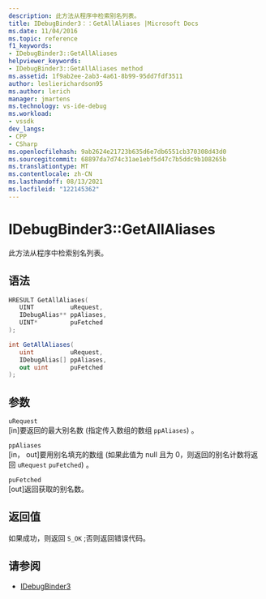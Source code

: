 ```yaml
---
description: 此方法从程序中检索别名列表。
title: IDebugBinder3：：GetAllAliases |Microsoft Docs
ms.date: 11/04/2016
ms.topic: reference
f1_keywords:
- IDebugBinder3::GetAllAliases
helpviewer_keywords:
- IDebugBinder3::GetAllAliases method
ms.assetid: 1f9ab2ee-2ab3-4a61-8b99-95dd7fdf3511
author: leslierichardson95
ms.author: lerich
manager: jmartens
ms.technology: vs-ide-debug
ms.workload:
- vssdk
dev_langs:
- CPP
- CSharp
ms.openlocfilehash: 9ab2624e21723b635d6e7db6551cb370308d43d0
ms.sourcegitcommit: 68897da7d74c31ae1ebf5d47c7b5ddc9b108265b
ms.translationtype: MT
ms.contentlocale: zh-CN
ms.lasthandoff: 08/13/2021
ms.locfileid: "122145362"
---
```

# <a name="idebugbinder3getallaliases"></a>IDebugBinder3::GetAllAliases
此方法从程序中检索别名列表。

## <a name="syntax"></a>语法

```cpp
HRESULT GetAllAliases(
   UINT          uRequest,
   IDebugAlias** ppAliases,
   UINT*         puFetched
);
```

```csharp
int GetAllAliases(
   uint          uRequest,
   IDebugAlias[] ppAliases,
   out uint      puFetched
);
```

## <a name="parameters"></a>参数
`uRequest`\
[in]要返回的最大别名数 (指定传入数组的数组 `ppAliases`) 。

`ppAliases`\
[in， out]要用别名填充的数组 (如果此值为 null 且为 0，则返回的别名计数将返回 `uRequest` `puFetched`) 。

`puFetched`\
[out]返回获取的别名数。

## <a name="return-value"></a>返回值
 如果成功，则返回 `S_OK` ;否则返回错误代码。

## <a name="see-also"></a>请参阅
- [IDebugBinder3](../../../extensibility/debugger/reference/idebugbinder3.md)
